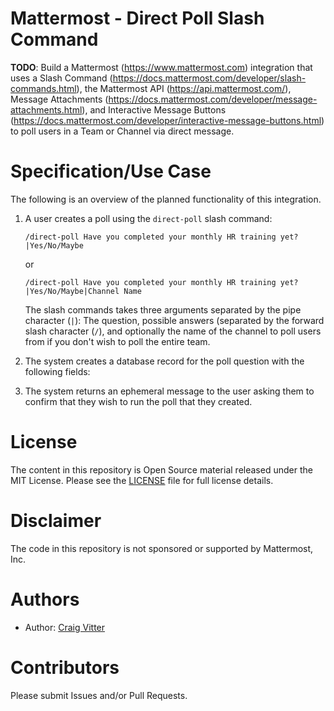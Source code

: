 # Mattermost - Direct Poll Slash Command

**TODO**: Build a Mattermost (https://www.mattermost.com) integration that uses a Slash Command (https://docs.mattermost.com/developer/slash-commands.html), the Mattermost API (https://api.mattermost.com/), Message Attachments (https://docs.mattermost.com/developer/message-attachments.html), and Interactive Message Buttons (https://docs.mattermost.com/developer/interactive-message-buttons.html) to poll users in a Team or Channel via direct message.

# Specification/Use Case

The following is an overview of the planned functionality of this integration.

1. A user creates a poll using the ``direct-poll`` slash command:

   ```
   /direct-poll Have you completed your monthly HR training yet?|Yes/No/Maybe
   ```
   or
   ```
   /direct-poll Have you completed your monthly HR training yet?|Yes/No/Maybe|Channel Name
   ```
   The slash commands takes three arguments separated by the pipe character (``|``): The question, possible answers (separated by the forward slash character (``/``), and optionally the name of the channel to poll users from if you don't wish to poll the entire team.

2. The system creates a database record for the poll question with the following fields:

3. The system returns an ephemeral message to the user asking them to confirm that they wish to run the poll that they created.



# License
The content in this repository is Open Source material released under the MIT License. Please see the [LICENSE](LICENSE) file for full license details.

# Disclaimer

The code in this repository is not sponsored or supported by Mattermost, Inc.

# Authors
* Author: [Craig Vitter](https://github.com/cvitter)

# Contributors 
Please submit Issues and/or Pull Requests.
